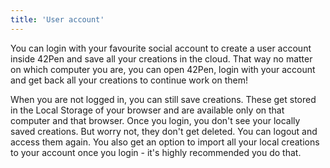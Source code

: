 ```yaml
---
title: 'User account'
---
```


You can login with your favourite social account to create a user account inside 42Pen and save all your creations in the cloud. That way no matter on which computer you are, you can open 42Pen, login with your account and get back all your creations to continue work on them!

When you are not logged in, you can still save creations. These get stored in the Local Storage of your browser and are available only on that computer and that browser. Once you login, you don't see your locally saved creations. But worry not, they don't get deleted. You can logout and access them again. You also get an option to import all your local creations to your account once you login - it's highly recommended you do that.
